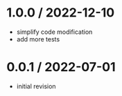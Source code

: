 
1.0.0 / 2022-12-10
==================

 * simplify code modification
 * add more tests

0.0.1 / 2022-07-01
==================

 * initial revision
